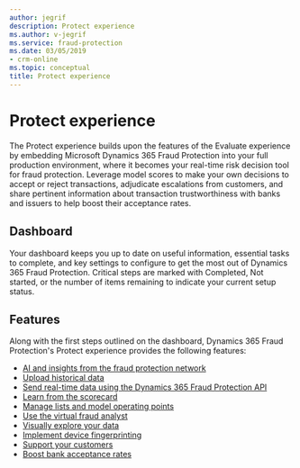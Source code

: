 ```yaml
---
author: jegrif
description: Protect experience
ms.author: v-jegrif
ms.service: fraud-protection
ms.date: 03/05/2019
- crm-online
ms.topic: conceptual
title: Protect experience
---
```



# Protect experience

The Protect experience builds upon the features of the Evaluate experience by embedding Microsoft Dynamics 365 Fraud Protection into your full production environment, where it becomes your real-time risk decision tool for fraud protection. Leverage model scores to make your own decisions to accept or reject transactions, adjudicate escalations from customers, and share pertinent information about transaction trustworthiness with banks and issuers to help boost their acceptance rates.

## Dashboard 
Your dashboard keeps you up to date on useful information, essential tasks to complete, and key settings to configure to get the most out of Dynamics 365 Fraud Protection. Critical steps are marked with Completed, Not started, or the number of items remaining to indicate your current setup status.

## Features 
Along with the first steps outlined on the dashboard, Dynamics 365 Fraud Protection's Protect experience provides the following features: 

- [AI and insights from the fraud protection network](fraud-protection-network.md)
- [Upload historical data](data-upload.md)
- [Send real-time data using the Dynamics 365 Fraud Protection API](send-real-time-api.md)
- [Learn from the scorecard](scorecard.md)
- [Manage lists and model operating points](lists-model-operating-points.md)
- [Use the virtual fraud analyst](virtual-fraud-analyst.md)
- [Visually explore your data](graph-explorer.md)
- [Implement device fingerprinting](device-fingerprinting.md)
- [Support your customers](risk-support.md)
- [Boost bank acceptance rates](transaction-acceptance-booster.md)
